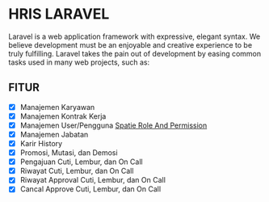 # HRIS LARAVEL

Laravel is a web application framework with expressive, elegant syntax. We believe development must be an enjoyable and creative experience to be truly fulfilling. Laravel takes the pain out of development by easing common tasks used in many web projects, such as:


## FITUR
- [X] Manajemen Karyawan
- [X] Manajemen Kontrak Kerja
- [X] Manajemen User/Pengguna [Spatie Role And Permission](https://github.com/spatie/laravel-permission.git)
- [X] Manajemen Jabatan
- [X] Karir History
- [X] Promosi, Mutasi, dan Demosi
- [X] Pengajuan Cuti, Lembur, dan On Call
- [X] Riwayat Cuti, Lembur, dan On Call
- [X] Riwayat Approval Cuti, Lembur, dan On Call
- [X] Cancal Approve Cuti, Lembur, dan On Call
